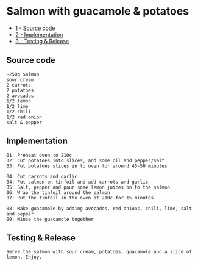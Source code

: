 Salmon with guacamole & potatoes
============
* [1 - Source code](#source-code)
* [2 - Implementation](#implementation)
* [3 - Testing & Release](#testing--release)

Source code
-----------
```
~250g Salmon
sour cream 
2 carrots
2 potatoes 
2 avocados 
1/2 lemon
1/2 lime
1/2 chili
1/2 red onion
salt & pepper
```

Implementation
--------------
```
01: Preheat oven to 210c
02: Cut potatoes into slices, add some oil and pepper/salt
03: Put potatoes slices in to oven for around 45-50 minutes

04: Cut carrots and garlic 
04: Put salmon on tinfoil and add carrots and garlic 
05: Salt, pepper and pour some lemon juices on to the salmon
06: Wrap the tinfoil around the salmon
07: Put the tinfoil in the oven at 210c for 15 minutes.

08: Make guacamole by adding avocados, red onions, chili, lime, salt and pepper
09: Mince the guacamole together 
```

Testing & Release
-----------------
```
Serve the salmon with sour cream, potatoes, guacamole and a slice of lemon. Enjoy.
```
